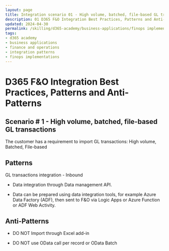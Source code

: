 ```yaml
---
layout: page
title: Integration scenario 01 - High volume, batched, file-based GL transactions
description: 01 D365 F&O Integration Best Practices, Patterns and Anti-Patterns
updated: 2024-04-30
permalink: /skilling/d365-academy/business-applications/finops implementation best practices and patterns/intscenario-01
tags:
- d365 academy
- business applications
- finance and operations
- integration patterns
- finops implementations
---
```


# D365 F&O Integration Best Practices, Patterns and Anti-Patterns

## Scenario # 1 - High volume, batched, file-based GL transactions
The customer has a requirement to import GL transactions: High volume, Batched, File-based


## Patterns
GL transactions integration - Inbound

* Data integration through Data management API. 

* Data can be prepared using data integration tools, for example Azure Data Factory (ADF), then sent to F&O via Logic Apps or Azure Function or ADF Web Activity.

## Anti-Patterns
* DO NOT Import through Excel add-in

* DO NOT use OData call per record or OData Batch
